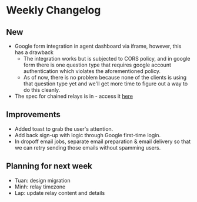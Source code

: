 # Weekly Changelog
## New
- Google form integration in agent dashboard via iframe, however, this has a drawback
	- The integration works but is subjected to CORS policy, and in google form there is one question type that requires google account authentication which violates the aforementioned policy.
	- As of now, there is no problem because none of the clients is using that question type yet and we'll get more time to figure out a way to do this cleanly.
- The spec for chained relays is in - access it [here](https://www.notion.so/Chained-Relays-Mini-Spec-44d2763aad654a5498832165e63a3479)

## Improvements
- Added toast to grab the user's attention.
- Add back sign-up with logic through Google first-time login.
- In dropoff email jobs, separate email preparation & email delivery so that we can retry sending those emails without spamming users.

## Planning for next week
- Tuan: design migration
- Minh: relay timezone
- Lap: update relay content and details